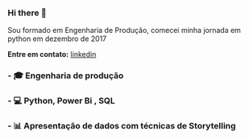 ### Hi there 👋

Sou formado em Engenharia de Produção, comecei minha jornada em python em dezembro de 2017

**Entre em contato:**
[linkedin](https://www.linkedin.com/in/rocyanfan/)

### - 🎓 Engenharia de produção

### - 💻 Python, Power Bi , SQL

### - 📊 Apresentação de dados com técnicas de Storytelling

